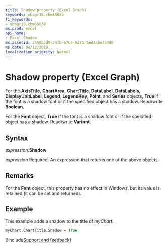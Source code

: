 ```yaml
---
title: Shadow property (Excel Graph)
keywords: vbagr10.chm65639
f1_keywords:
- vbagr10.chm65639
ms.prod: excel
api_name:
- Excel.Shadow
ms.assetid: 2450bcd9-24fb-57b9-6d73-5ed4abef54d0
ms.date: 04/12/2019
localization_priority: Normal
---
```



# Shadow property (Excel Graph)

For the **AxisTitle**, **ChartArea**, **ChartTitle**, **DataLabel**, **DataLabels**, **DisplayUnitLabel**, **Legend**, **LegendKey**, **Point**, and **Series** objects, **True** if the font is a shadow font or if the specified object has a shadow. Read/write **Boolean**.

For the **Font** object, **True** if the font is a shadow font or if the specified object has a shadow. Read/write **Variant**.

## Syntax 

_expression_.**Shadow**

_expression_ Required. An expression that returns one of the above objects.


## Remarks

For the **Font** object, this property has no effect in Windows, but its value is retained (it can be set and returned).


## Example

This example adds a shadow to the title of _myChart_.

```vb
myChart.ChartTitle.Shadow = True
```

[!include[Support and feedback](~/includes/feedback-boilerplate.md)]